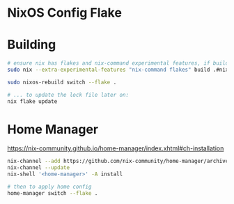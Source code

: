 # NixOS Config Flake

# Building

```sh
# ensure nix has flakes and nix-command experimental features, if building for the first timec
sudo nix --extra-experimental-features "nix-command flakes" build .#nixosConfigurations.rhydian.config.system.build.toplevel

sudo nixos-rebuild switch --flake .

# ... to update the lock file later on:
nix flake update
```

# Home Manager

https://nix-community.github.io/home-manager/index.xhtml#ch-installation


```sh
nix-channel --add https://github.com/nix-community/home-manager/archive/master.tar.gz home-manager
nix-channel --update
nix-shell '<home-manager>' -A install

# then to apply home config
home-manager switch --flake .
```
